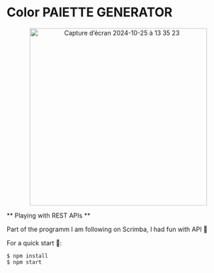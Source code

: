 # Color PAlETTE GENERATOR

<div align="center"><img width="400" alt="Capture d’écran 2024-10-25 à 13 35 23" src="https://github.com/user-attachments/assets/7ebbcfb2-4878-4c5f-9f4a-2ba4aa08cf21">

</div>

** Playing with REST APIs **

Part of the programm I am following on Scrimba, I had fun with API 🎉

For a quick start 💜:

```
$ npm install
$ npm start
```
